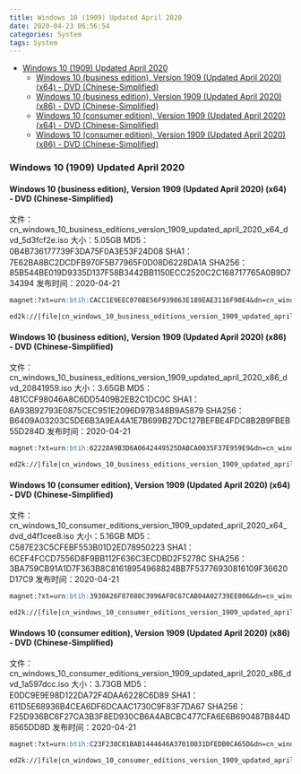 ```yaml
---
title: Windows 10 (1909) Updated April 2020
date: 2020-04-23 06:56:54
categories: System
tags: System
---
```


<!-- more -->

<!-- TOC -->

- [Windows 10 (1909) Updated April 2020](#windows-10-1909-updated-april-2020)
  - [Windows 10 (business edition), Version 1909 (Updated April 2020) (x64) - DVD (Chinese-Simplified)](#windows-10-business-edition-version-1909-updated-april-2020-x64---dvd-chinese-simplified)
  - [Windows 10 (business edition), Version 1909 (Updated April 2020) (x86) - DVD (Chinese-Simplified)](#windows-10-business-edition-version-1909-updated-april-2020-x86---dvd-chinese-simplified)
  - [Windows 10 (consumer edition), Version 1909 (Updated April 2020) (x64) - DVD (Chinese-Simplified)](#windows-10-consumer-edition-version-1909-updated-april-2020-x64---dvd-chinese-simplified)
  - [Windows 10 (consumer edition), Version 1909 (Updated April 2020) (x86) - DVD (Chinese-Simplified)](#windows-10-consumer-edition-version-1909-updated-april-2020-x86---dvd-chinese-simplified)

<!-- /TOC -->

<a id="markdown-windows-10-1909-updated-april-2020" name="windows-10-1909-updated-april-2020"></a>

### Windows 10 (1909) Updated April 2020

<a id="markdown-windows-10-business-edition-version-1909-updated-april-2020-x64---dvd-chinese-simplified" name="windows-10-business-edition-version-1909-updated-april-2020-x64---dvd-chinese-simplified"></a>

#### Windows 10 (business edition), Version 1909 (Updated April 2020) (x64) - DVD (Chinese-Simplified)

文件：cn_windows_10_business_editions_version_1909_updated_april_2020_x64_dvd_5d3fcf2e.iso
大小：5.05GB
MD5：0B4B736177739F3DA75F0A3E53F24D08
SHA1：7E62BA8BC2DCDFB970F5B77965F0D08D6228DA1A
SHA256：85B544BE019D9335D137F58B3442BB1150ECC2520C2C168717765A0B9D734394
发布时间：2020-04-21

```markdown
magnet:?xt=urn:btih:CACC1E9EEC070BE56F939863E189EAE3116F98E4&dn=cn_windows_10_business_editions_version_1909_updated_april_2020_x64_dvd_5d3fcf2e.iso&xl=5420953600

ed2k://|file|cn_windows_10_business_editions_version_1909_updated_april_2020_x64_dvd_5d3fcf2e.iso|5420953600|84FD19F3A4E817CE6037ACF99F8B0401|/
```

<a id="markdown-windows-10-business-edition-version-1909-updated-april-2020-x86---dvd-chinese-simplified" name="windows-10-business-edition-version-1909-updated-april-2020-x86---dvd-chinese-simplified"></a>

#### Windows 10 (business edition), Version 1909 (Updated April 2020) (x86) - DVD (Chinese-Simplified)

文件：cn_windows_10_business_editions_version_1909_updated_april_2020_x86_dvd_20841959.iso
大小：3.65GB
MD5：481CCF98046A8C6DD5409B2EB2C1DC0C
SHA1：6A93B92793E0875CEC951E2096D97B348B9A5879
SHA256：B6409A03203C5DE6B3A9EA4A1E7B699B27DC127BEFBE4FDC8B2B9FBEB55D284D
发布时间：2020-04-21

```markdown
magnet:?xt=urn:btih:62228A9B3D6A0642449525DABCA0035F37E959E9&dn=cn_windows_10_business_editions_version_1909_updated_april_2020_x86_dvd_20841959.iso&xl=3923351552

ed2k://|file|cn_windows_10_business_editions_version_1909_updated_april_2020_x86_dvd_20841959.iso|3923351552|A1BC6B5D4730D05020C3AD936118CF91|/
```

<a id="markdown-windows-10-consumer-edition-version-1909-updated-april-2020-x64---dvd-chinese-simplified" name="windows-10-consumer-edition-version-1909-updated-april-2020-x64---dvd-chinese-simplified"></a>

#### Windows 10 (consumer edition), Version 1909 (Updated April 2020) (x64) - DVD (Chinese-Simplified)

文件：cn_windows_10_consumer_editions_version_1909_updated_april_2020_x64_dvd_d4f1cee8.iso
大小：5.16GB
MD5：C587E23C5CFEBF553B01D2ED78950223
SHA1：6CEF4FCCD7556D8F9BB112F636C3ECDBD2F5278C
SHA256：3BA759CB91A1D7F363B8C81618954968824BB7F53776930816109F36620D17C9
发布时间：2020-04-21

```markdown
magnet:?xt=urn:btih:3930A26F87080C3996AF0C67CAB04A02739EE006&dn=cn_windows_10_consumer_editions_version_1909_updated_april_2020_x64_dvd_d4f1cee8.iso&xl=5536696320

ed2k://|file|cn_windows_10_consumer_editions_version_1909_updated_april_2020_x64_dvd_d4f1cee8.iso|5536696320|7186FF25DD5DC27C951F20945360A3C1|/
```

<a id="markdown-windows-10-consumer-edition-version-1909-updated-april-2020-x86---dvd-chinese-simplified" name="windows-10-consumer-edition-version-1909-updated-april-2020-x86---dvd-chinese-simplified"></a>

#### Windows 10 (consumer edition), Version 1909 (Updated April 2020) (x86) - DVD (Chinese-Simplified)

文件：cn_windows_10_consumer_editions_version_1909_updated_april_2020_x86_dvd_1a597dcc.iso
大小：3.73GB
MD5：E0DC9E9E98D122DA72F4DAA6228C6D89
SHA1：611D5E68936B4CEA6DF6DCAAC1730C9F83F7DA67
SHA256：F25D936BC6F27CA3B3F8ED930CB6A4ABCBC477CFA6E6B690487B844D8565DD8D
发布时间：2020-04-21

```markdown
magnet:?xt=urn:btih:C23F238C81BAB1444646A37018031DFEDB0CA65D&dn=cn_windows_10_consumer_editions_version_1909_updated_april_2020_x86_dvd_1a597dcc.iso&xl=4001820672

ed2k://|file|cn_windows_10_consumer_editions_version_1909_updated_april_2020_x86_dvd_1a597dcc.iso|4001820672|3DF6FEDFC3190AD9267D4F5A97882AF1|/
```
